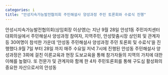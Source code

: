 ```yaml
---
categories: i
title: "안성지속가능발전협의회 주민해설사 양성과정 주민 토론회와 수료식 진행"
---
```

안성시지속가능발전협의회(상임회장 이상영)는 지난 9월 28일 안성1동 주민자치센터 대회의실에서 주민해설사 양성과정 참여자, 지역주민, 안성맞춤시장 상인회 및 관계자 등 30여명이 참석한 가운데 ‘안성동 주민해설사 양성과정 주민 토론회 및 수료식’을 진행했다.9월 7일 부터 28일 까지 매주 수요일 저녁 7시에 진행된 안성동 주민해설사 양성과정은 3회에 걸친 이론교육과 현장 도보교육을 통해 참가자들의 지역의 가치에 대한 이해를 높혔다. 또 전문가 및 관계자와 함께 한 4차 주민토론회를 통해 구도심 활성화의 중요한 자산으로서의 안성동